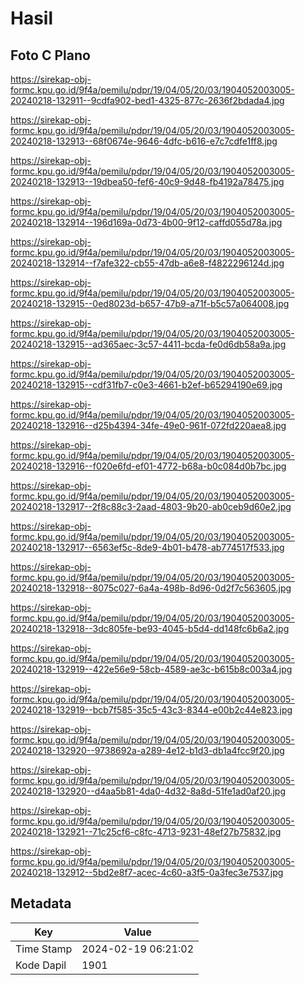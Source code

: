 # Hasil

## Foto C Plano

https://sirekap-obj-formc.kpu.go.id/9f4a/pemilu/pdpr/19/04/05/20/03/1904052003005-20240218-132911--9cdfa902-bed1-4325-877c-2636f2bdada4.jpg

https://sirekap-obj-formc.kpu.go.id/9f4a/pemilu/pdpr/19/04/05/20/03/1904052003005-20240218-132913--68f0674e-9646-4dfc-b616-e7c7cdfe1ff8.jpg

https://sirekap-obj-formc.kpu.go.id/9f4a/pemilu/pdpr/19/04/05/20/03/1904052003005-20240218-132913--19dbea50-fef6-40c9-9d48-fb4192a78475.jpg

https://sirekap-obj-formc.kpu.go.id/9f4a/pemilu/pdpr/19/04/05/20/03/1904052003005-20240218-132914--196d169a-0d73-4b00-9f12-caffd055d78a.jpg

https://sirekap-obj-formc.kpu.go.id/9f4a/pemilu/pdpr/19/04/05/20/03/1904052003005-20240218-132914--f7afe322-cb55-47db-a6e8-f4822296124d.jpg

https://sirekap-obj-formc.kpu.go.id/9f4a/pemilu/pdpr/19/04/05/20/03/1904052003005-20240218-132915--0ed8023d-b657-47b9-a71f-b5c57a064008.jpg

https://sirekap-obj-formc.kpu.go.id/9f4a/pemilu/pdpr/19/04/05/20/03/1904052003005-20240218-132915--ad365aec-3c57-4411-bcda-fe0d6db58a9a.jpg

https://sirekap-obj-formc.kpu.go.id/9f4a/pemilu/pdpr/19/04/05/20/03/1904052003005-20240218-132915--cdf31fb7-c0e3-4661-b2ef-b65294190e69.jpg

https://sirekap-obj-formc.kpu.go.id/9f4a/pemilu/pdpr/19/04/05/20/03/1904052003005-20240218-132916--d25b4394-34fe-49e0-961f-072fd220aea8.jpg

https://sirekap-obj-formc.kpu.go.id/9f4a/pemilu/pdpr/19/04/05/20/03/1904052003005-20240218-132916--f020e6fd-ef01-4772-b68a-b0c084d0b7bc.jpg

https://sirekap-obj-formc.kpu.go.id/9f4a/pemilu/pdpr/19/04/05/20/03/1904052003005-20240218-132917--2f8c88c3-2aad-4803-9b20-ab0ceb9d60e2.jpg

https://sirekap-obj-formc.kpu.go.id/9f4a/pemilu/pdpr/19/04/05/20/03/1904052003005-20240218-132917--6563ef5c-8de9-4b01-b478-ab774517f533.jpg

https://sirekap-obj-formc.kpu.go.id/9f4a/pemilu/pdpr/19/04/05/20/03/1904052003005-20240218-132918--8075c027-6a4a-498b-8d96-0d2f7c563605.jpg

https://sirekap-obj-formc.kpu.go.id/9f4a/pemilu/pdpr/19/04/05/20/03/1904052003005-20240218-132918--3dc805fe-be93-4045-b5d4-dd148fc6b6a2.jpg

https://sirekap-obj-formc.kpu.go.id/9f4a/pemilu/pdpr/19/04/05/20/03/1904052003005-20240218-132919--422e56e9-58cb-4589-ae3c-b615b8c003a4.jpg

https://sirekap-obj-formc.kpu.go.id/9f4a/pemilu/pdpr/19/04/05/20/03/1904052003005-20240218-132919--bcb7f585-35c5-43c3-8344-e00b2c44e823.jpg

https://sirekap-obj-formc.kpu.go.id/9f4a/pemilu/pdpr/19/04/05/20/03/1904052003005-20240218-132920--9738692a-a289-4e12-b1d3-db1a4fcc9f20.jpg

https://sirekap-obj-formc.kpu.go.id/9f4a/pemilu/pdpr/19/04/05/20/03/1904052003005-20240218-132920--d4aa5b81-4da0-4d32-8a8d-51fe1ad0af20.jpg

https://sirekap-obj-formc.kpu.go.id/9f4a/pemilu/pdpr/19/04/05/20/03/1904052003005-20240218-132921--71c25cf6-c8fc-4713-9231-48ef27b75832.jpg

https://sirekap-obj-formc.kpu.go.id/9f4a/pemilu/pdpr/19/04/05/20/03/1904052003005-20240218-132912--5bd2e8f7-acec-4c60-a3f5-0a3fec3e7537.jpg


## Metadata

| Key        | Value               |
| ---------- | ------------------- |
| Time Stamp | 2024-02-19 06:21:02 |
| Kode Dapil | 1901                |



